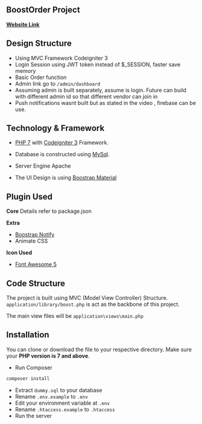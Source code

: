 
## BoostOrder Project
**[Website Link](https://boostorder.garrick.monster)**

## Design Structure 
- Using MVC Framework Codeigniter 3
- Login Session using JWT token instead of $_SESSION, faster save memory
- Basic Order function 
- Admin link go to `/admin/dashboard`
- Assuming admin is built separately, assume is login. Future can build with different admin id so that different vendor can join in
- Push notifications wasnt built but as stated in the video , firebase can be use.

## Technology & Framework
- [PHP 7](https://www.php.net/) with [Codeigniter 3](https://codeigniter.com/) Framework.

- Database is constructed using [MySql](https://www.mysql.com/).  

- Server Engine Apache 

- The UI Design is using [Boostrap Material](https://mdbootstrap.com/)

## Plugin Used

**Core**
	Details refer to package.json 

**Extra**  

- [Boostrap Notify](http://bootstrap-notify.remabledesigns.com/)
- Animate CSS

**Icon Used**
- [Font Awesome 5](https://fontawesome.com/)


## Code Structure
The project is built using MVC (Model View Controller) Structure.
`application/library/boost.php` is act as the backbone of this project.

The main view files will be `application\views\main.php`

## Installation

You can clone or download the file to your respective directory. Make sure your **PHP version is 7 and above**.

- Run Composer

```sh
composer install
```
- Extract `dummy.sql` to your database
- Rename `.env.example` to `.env`
- Edit your environment variable at `.env`  
- Rename  `.htaccess.example`  to `.htaccess`
- Run the server

